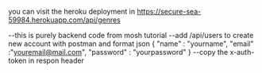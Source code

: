 you can visit the heroku deployment in https://secure-sea-59984.herokuapp.com/api/genres

--this is purely backend code from mosh tutorial
--add /api/users to create new account with postman and format json
{
  "name" : "yourname",
  "email" :"youremail@mail.com",
  "password" : "yourpassword"
}
--copy the x-auth-token in respon header

